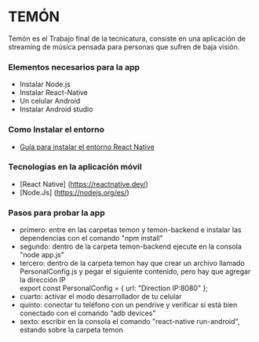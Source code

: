# TEMÓN
Temón es el Trabajo final de la tecnicatura, consiste en una aplicación de streaming de música pensada para personas que sufren de baja visión.  


### Elementos necesarios para la app
* Instalar Node.js
* Instalar React-Native
* Un celular Android 
* Instalar Android studio


### Como Instalar el entorno
* [Guía para instalar el entorno React Native](https://reactnative.dev/docs/environment-setup)


### Tecnologías en la aplicación móvil
* [React Native] (https://reactnative.dev/) 
* [Node.Js] (https://nodejs.org/es/) 


### Pasos para probar la app
* primero: entre en las carpetas temon y temon-backend e instalar las dependencias con el comando "npm install"
* segundo: dentro de la carpeta temon-backend ejecute en la consola "node app.js"
* tercero: dentro de la carpeta temon hay que crear un archivo llamado PersonalConfig.js y pegar el siguiente contenido, pero hay que agregar la dirección IP    
  export const PersonalConfig = {
    url: "Direction IP:8080"
  };
* cuarto: activar el modo desarrollador de tu celular  
* quinto: conectar tu teléfono con un pendrive y verificar si está bien conectado con el comando “adb devices”
* sexto: escribir en la consola el comando "react-native run-android", estando sobre la carpeta temon

